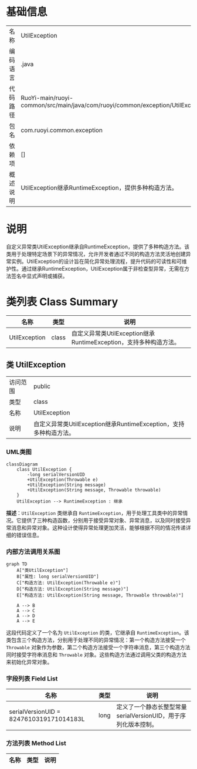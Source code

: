 # 基础信息

|      |      |
|------|------|
| 名称 | UtilException |
| 编码语言 | .java |
| 代码路径 | RuoYi-main/ruoyi-common/src/main/java/com/ruoyi/common/exception/UtilException.java |
| 包名 | com.ruoyi.common.exception |
| 依赖项 | [] |
| 概述说明 | UtilException继承RuntimeException，提供多种构造方法。 |

# 说明

自定义异常类UtilException继承自RuntimeException，提供了多种构造方法。该类用于处理特定场景下的异常情况，允许开发者通过不同的构造方法灵活地创建异常实例。UtilException的设计旨在简化异常处理流程，提升代码的可读性和可维护性。通过继承RuntimeException，UtilException属于非检查型异常，无需在方法签名中显式声明或捕获。

# 类列表 Class Summary

| 名称   | 类型  | 说明 |
|-------|------|-------------|
| UtilException | class | 自定义异常类UtilException继承RuntimeException，支持多种构造方法。 |



## 类 UtilException

|      |      |
|------|------|
| 访问范围 | public |
| 类型 | class |
| 名称 | UtilException |
| 说明 | 自定义异常类UtilException继承RuntimeException，支持多种构造方法。 |


### UML类图

```mermaid
classDiagram
    class UtilException {
        -long serialVersionUID
        +UtilException(Throwable e)
        +UtilException(String message)
        +UtilException(String message, Throwable throwable)
    }
    UtilException --> RuntimeException : 继承
```

**描述**：`UtilException` 类继承自 `RuntimeException`，用于处理工具类中的异常情况。它提供了三种构造函数，分别用于接受异常对象、异常消息，以及同时接受异常消息和异常对象。这种设计使得异常处理更加灵活，能够根据不同的情况传递详细的错误信息。


### 内部方法调用关系图

```mermaid
graph TD
    A["类UtilException"]
    B["属性: long serialVersionUID"]
    C["构造方法: UtilException(Throwable e)"]
    D["构造方法: UtilException(String message)"]
    E["构造方法: UtilException(String message, Throwable throwable)"]

    A --> B
    A --> C
    A --> D
    A --> E
```

这段代码定义了一个名为 `UtilException` 的类，它继承自 `RuntimeException`。该类包含三个构造方法，分别用于处理不同的异常情况：第一个构造方法接受一个 `Throwable` 对象作为参数，第二个构造方法接受一个字符串消息，第三个构造方法同时接受字符串消息和 `Throwable` 对象。这些构造方法通过调用父类的构造方法来初始化异常对象。

### 字段列表 Field List

| 名称  | 类型  | 说明 |
|-------|-------|------|
| serialVersionUID = 8247610319171014183L | long | 定义了一个静态长整型常量serialVersionUID，用于序列化版本控制。 |

### 方法列表 Method List

| 名称  | 类型  | 说明 |
|-------|-------|------|




